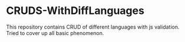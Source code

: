 # CRUDS-WithDiffLanguages
This repository contains CRUD of different languages with js validation. Tried to cover up all basic phenomenon.
